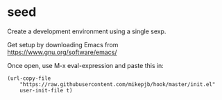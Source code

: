 # seed

Create a development environment using a single sexp.

Get setup by downloading Emacs from https://www.gnu.org/software/emacs/

Once open, use M-x eval-expression and paste this in:

```
(url-copy-file
	"https://raw.githubusercontent.com/mikepjb/hook/master/init.el"
	user-init-file t)
```
